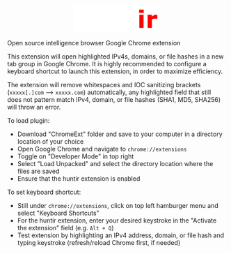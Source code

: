 <p align="center">
  <img src="https://github.com/zacharycoddens/huntir/blob/main/huntir.png" width="200"></center>
</p>
Open source intelligence browser Google Chrome extension

This extension will open highlighted IPv4s, domains, or file hashes in a new tab group in Google Chrome. It is highly recommended to configure a keyboard shortcut to launch this extension, in order to maximize efficiency.

The extension will remove whitespaces and IOC sanitizing brackets (`xxxxx[.]com` --> `xxxxx.com`) automatically, any highlighted field that still does not pattern match IPv4, domain, or file hashes (SHA1, MD5, SHA256) will throw an error.

To load plugin:
- Download "ChromeExt" folder and save to your computer in a directory location of your choice
- Open Google Chrome and navigate to `chrome://extensions`
- Toggle on "Developer Mode" in top right
- Select "Load Unpacked" and select the directory location where the files are saved
- Ensure that the huntir extension is enabled

To set keyboard shortcut:
- Still under `chrome://extensions`, click on top left hamburger menu and select "Keyboard Shortcuts"
- For the huntir extension, enter your desired keystroke in the "Activate the extension" field (e.g. `Alt + Q`)
- Test extension by highlighting an IPv4 address, domain, or file hash and typing keystroke (refresh/reload Chrome first, if needed)
